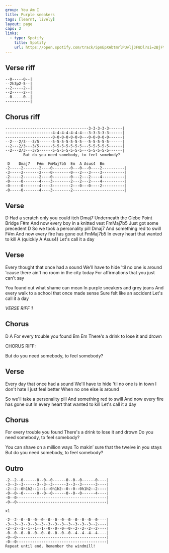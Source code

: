 ```yaml
---
group: You Am I
title: Purple sneakers
tags: [learnt, lively]
layout: page
capo: 2
links:
  - type: Spotify
    title: Spotify
    url: https://open.spotify.com/track/5pnEpXAbtmrlPUvlj3F8Dl?si=2BjFtgSYQeWfdSTpRfE-Dw
---
```

 
## Verse riff

```chordpro
--0-----0--|
--2h3p2-5--|
--2-----2--|
--2-----2--|
--0-----0--|
-----------|
```

## Chorus riff

```chordpro
-------------------------------------3-3-3-3-3------|
---------------------4-4-4-4-4-4-4---3-3-3-3-3------|
---------------------0-0-0-0-0-0-0---0-0-0-0-0------|
--2---2/3---3/5------5-5-5-5-5-5-5---5-5-5-5-5------|
--2---2/3---3/5------5-5-5-5-5-5-5---5-5-5-5-5------|
--2---2/3---3/5------5-5-5-5-5-5-5---5-5-5-5-5------|
        But do you need somebody, to feel somebody?

 D    Dmaj7   F#m  FmMaj7b5  Em  A Asus4  Bm
-2-----2-------2----0--------0---0---0----2----------|
-3-----2-------2----0--------0---2---3----3----------|
-2-----2-------2----0--------0---2---2----4----------|
-0-----0-------4----3--------2---2---2----4----------|
-0-----0-------4----3--------2---0---0----2----------|
-0-----0-------4----3--------2-----------------------|
```

## Verse

D
Had a scratch only you could itch
Dmaj7
Underneath the Glebe Point Bridge
F#m
And now every boy in a knitted vest
FmMaj7b5
Just got some precedent
D
So we took a personality pill
Dmaj7
And something red to swill
F#m
And now every fire has gone out
FmMaj7b5
In every heart that wanted to kill
A (quickly A Asus4)
Let's call it a day

## Verse

Every thought that once had a sound
We'll have to hide 'til no one is around
'cause there ain't no room in the city today
For affirmations that you just can't say

You found out what shame can mean
In purple sneakers and grey jeans
And every walk to a school that once made sense
Sure felt like an accident
Let's call it a day

*VERSE RIFF 1*

## Chorus

D                         A
For every trouble you found
Bm                               Em
There's a drink to lose it and drown

CHORUS RIFF:

But do you need somebody, to feel somebody?

## Verse

Every day that once had a sound
We'll have to hide 'til no one is in town
I don't hate I just feel better
When no one else is around

So we'll take a personality pill
And something red to swill
And now every fire has gone out
In every heart that wanted to kill
Let's call it a day

## Chorus

For every trouble you found
There's a drink to lose it and drown
Do you need somebody, to feel somebody?

You can shave on a million ways
To makin’ sure that the twelve in you stays
But do you need somebody, to feel somebody?

## Outro

```chordpro
-2--2--0------0--0--0------0--0--0------0----|
-3--3--3------3--3--3------3--3--3------3----|
-2--2--0h1h2--1--1--0h1h2--0--0--0h1h2--2----|
-0--0--0------0--0--0------0--0--0------4----|
-0--0----------------------------------------|
-0--0----------------------------------------|

x1

-2--2--0--0--0--0--0--0--0--0--0--0--0--0----|
-3--3--3--3--3--3--3--3--3--3--3--3--3--2----|
-2--2--1--1--1--1--0--0--0--0--2--2--2--2----|
-0--0--0--0--0--0--0--0--0--0--4--4--4--4----|
-0--0----------------------------------------|
-0--0----------------------------------------|
Repeat until end. Remember the windmill!
```
